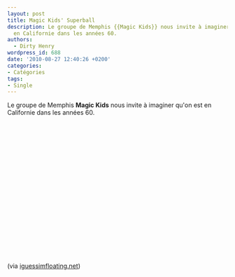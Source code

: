 ```yaml
---
layout: post
title: Magic Kids' Superball
description: Le groupe de Memphis {{Magic Kids}} nous invite à imaginer qu'on est
  en Californie dans les années 60.
authors:
  - Dirty Henry
wordpress_id: 688
date: '2010-08-27 12:40:26 +0200'
categories:
- Catégories
tags:
- Single
---
```

Le groupe de Memphis __Magic Kids__ nous invite à imaginer qu'on est en Californie dans les années 60.

<object width="500" height="306"><param name="movie" value="http://www.youtube.com/v/inp3Dh1zib8?fs=1&hl=fr_FR"></param><param name="allowFullScreen" value="true"></param><param name="allowscriptaccess" value="always"></param><embed src="http://www.youtube.com/v/inp3Dh1zib8?fs=1&hl=fr_FR" type="application/x-shockwave-flash" allowscriptaccess="always" allowfullscreen="true" width="500" height="306"></embed></object>

(via [iguessimfloating.net](http://www.iguessimfloating.net/2010/08/video-magic-kids-superball.html))
